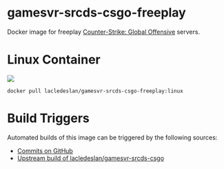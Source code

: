 # gamesvr-srcds-csgo-freeplay
Docker image for freeplay [Counter-Strike: Global Offensive](http://store.steampowered.com/app/730/) servers.

# Linux Container
[![](https://images.microbadger.com/badges/image/lacledeslan/gamesvr-srcds-csgo-freeplay:linux.svg)](https://microbadger.com/images/lacledeslan/gamesvr-srcds-csgo-freeplay:linux "Get your own image badge on microbadger.com")
```
docker pull lacledeslan/gamesvr-srcds-csgo-freeplay:linux
```

# Build Triggers
Automated builds of this image can be triggered by the following sources:
* [Commits on GitHub](https://github.com/LacledesLAN/gamesvr-srcds-csgo-freeplay/)
* [Upstream build of lacledeslan/gamesvr-srcds-csgo](https://hub.docker.com/r/lacledeslan/gamesvr-srcds-csgo/)
